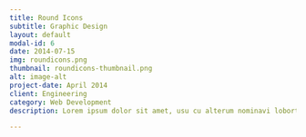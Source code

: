 ```yaml
---
title: Round Icons
subtitle: Graphic Design
layout: default
modal-id: 6
date: 2014-07-15
img: roundicons.png
thumbnail: roundicons-thumbnail.png
alt: image-alt
project-date: April 2014
client: Engineering
category: Web Development
description: Lorem ipsum dolor sit amet, usu cu alterum nominavi lobortis. At duo novum diceret. Tantas apeirian vix et, usu sanctus postulant inciderint ut, populo diceret necessitatibus in vim. Cu eum dicam feugiat noluisse.

---
```

